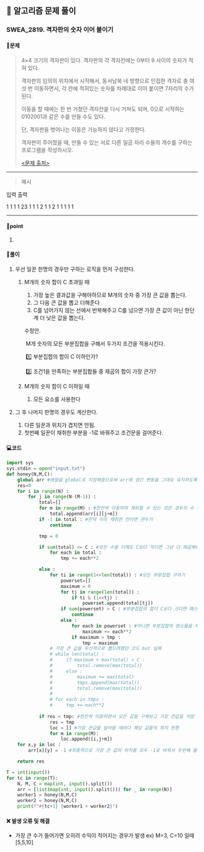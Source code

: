 ## 🐌 알고리즘 문제 풀이

### SWEA_2819. 격자판의 숫자 이어 붙이기

#### 📒문제

> 4×4 크기의 격자판이 있다. 격자판의 각 격자칸에는 0부터 9 사이의 숫자가 적혀 있다.
>
> 격자판의 임의의 위치에서 시작해서, 동서남북 네 방향으로 인접한 격자로 총 여섯 번 이동하면서, 각 칸에 적혀있는 숫자를 차례대로 이어 붙이면 7자리의 수가 된다.
>
> 이동을 할 때에는 한 번 거쳤던 격자칸을 다시 거쳐도 되며, 0으로 시작하는 0102001과 같은 수를 만들 수도 있다.
>
> 단, 격자판을 벗어나는 이동은 가능하지 않다고 가정한다.
> 
>격자판이 주어졌을 때, 만들 수 있는 서로 다른 일곱 자리 수들의 개수를 구하는 프로그램을 작성하시오.
> 
>[<문제 출처>](https://swexpertacademy.com/main/code/problem/problemDetail.do?contestProbId=AV7I5fgqEogDFAXB)



---

> 예시

입력				출력 

1 1 1 1			23
1 1 1 2
1 1 2 1
1 1 1 1

----




#### 🚀point

1. 

   


#### 🔎풀이

1. 우선 일꾼 한명의 경우만 구하는 로직을 먼저 구성한다.

   1. M개의 숫자 합이 C 초과일 때

      1. 가장 높은 결과값을 구해야하므로 M개의 숫자 중 가장 큰 값을 뽑는다.
      1. 그 다음 큰 값을 뽑고 더해준다
      1. C를 넘어가지 않는 선에서 반복해주고 C를 넘으면 가장 큰 값이 아닌 한단계 더 낮은 값을 뽑는다.

      수정안.

      ​	M개 숫자의 모든 부분집합을 구해서 두가지 조건을 적용시킨다.

      ​	:one: 부분집합의 합이 C 이하인가?

      ​	:two: 조건1을 만족하는 부분집합들 중 제곱의 합이 가장 큰가?

   1. M개의 숫자 합이 C 이하일 때

      1. 모든 요소를 사용한다

1. 그 후 나머지 한명의 경우도 계산한다.

   1. 다른 일꾼과 위치가 겹치면 안됨.
   1. 첫번째 일꾼이 채취한 부분을 -1로 바꿔주고 조건문을 걸어준다.

   


#### 💻코드

```python
import sys
sys.stdin = open("input.txt")
def honey(N,M,C):
    global arr #배열을 global로 지정해줌으로써 arr에 생긴 변동을 그대로 유지하도록 함
    res=0
    for i in range(N) :
        for j in range(N-(M-1)) :
            total=[]
            for m in range(M) : #한칸씩 이동하며 채취할 수 있는 모든 경우의 수 따지기
                total.append(arr[i][j+m])
            if -1 in total : #만약 이미 채취한 칸이면 관두기
                continue

            tmp = 0

            if sum(total) <= C : #모든 수를 더해도 C보다 작다면 그냥 다 제곱해버리기
                for each in total :
                    tmp += each**2

            else :
                for ti in range(1<<len(total)) : #모든 부분집합 구하기
                    powerset=[]
                    maximum = 0
                    for tj in range(len(total)) :
                        if ti & (1<<tj) :
                            powerset.append(total[tj])
                    if sum(powerset) > C : #부분집합의 합이 C보다 크다면 패스
                        continue
                    else :
                        for each in powerset : #아니면 부분집합의 원소들을 제곱햇거 더해주기
                            maximum += each**2
                        if maximum > tmp :
                            tmp = maximum
				# 가장 큰 값을 우선적으로 뽑으려했던 코드 but 실패
                # while len(total) :
                #     if maximum + max(total) > C :
                #         total.remove(max(total))
                #     else :
                #         maximum += max(total)
                #         tmps.append(max(total))
                #         total.remove(max(total))
                #
                # for each in tmps :
                #     tmp += each**2
                
            if res < tmp: #한칸씩 이동하면서 모든 값을 구해보고 가장 큰값을 저장
                res = tmp
                loc = [] #가장 큰값을 덮어쓸 때마다 해당 값들의 위치 반환
                for m in range(M): 
                    loc.append([i,j+m])
    for x,y in loc :
        arr[x][y] = -1 #최종적으로 가장 큰 값의 위치를 모두 -1로 바꿔서 두번째 돌릴 때 겹치지 않도록 함

    return res

T = int(input())
for tc in range(T):
    N, M, C = map(int, input().split())
    arr = [list(map(int, input().split())) for _ in range(N)]
    worker1 = honey(N,M,C)
    worker2 = honey(N,M,C)
    print(f"#{tc+1} {worker1 + worker2}")
```



#### ❌ 발생 오류 및 해결

- 가장 큰 수가 들어가면 오히려 수익이 적어지는 경우가 발생 ex) M=3, C=10 일때 [5,5,10]

  

